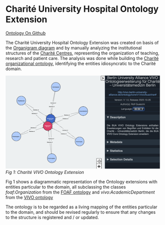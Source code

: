 # Charité University Hospital Ontology Extension

[Ontology On Github](https://raw.githubusercontent.com/BUA-VIVO/bua-vivo-ontology-extensions/main/vivo-bua-ext-charite.rdf)

The Charité University Hospital Ontology Extension was created on basis of the [Organigram diagram](https://www.charite.de/fileadmin/user_upload/portal/charite/organisation/download/organigramm/Organigramm.pdf) and by manually analyzing the institutional structures of the [Charité Centres](https://www.charite.de/die_charite/charitecentren/), representing the organization of teaching, research and patient care. The analysis was done while building the [Charité organizational ontology](https://raw.githubusercontent.com/BUA-VIVO/bua-organigram/main/char.ttl), identifying the entities idiosyncratic to the Charité domain.

![Fig 1: Charité VIVO Ontology Extension](images/charite-vowl.png)
*Fig 1: Charité VIVO Ontology Extension*

Fig 1 shows a diagrammatic representation of the Ontology extensions with entities particular to the domain, all subclassing the classes *foaf:Organization* from the [FOAF ontology](http://xmlns.com/foaf/0.1/#term_Organization) and *vivo:AcademicDepartment* from the [VIVO ontology](https://raw.githubusercontent.com/vivo-project/VIVO/main/home/src/main/resources/rdf/tbox/filegraph/vivo.owl) 

The ontology is to be regarded as a living mapping of the entities particular to the domain, and should be revised regularly to ensure that any changes to the structure is registered and / or updated.
